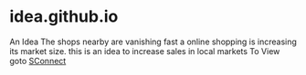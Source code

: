 # idea.github.io
An Idea
The shops nearby are vanishing fast a online shopping is increasing its market size.
this is an idea to increase sales in local markets
To View goto [SConnect](https://anksindustries.github.io/Idea/)
